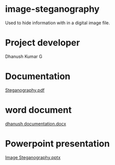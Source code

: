 # image-steganography
Used to hide information with in a digital image file.

# Project developer 
<h>Dhanush Kumar G<h>

# Documentation
[Steganography.pdf](https://github.com/dhanushkumar-dk/image-steganography/files/11246621/Steganography.pdf)
  
# word document
[dhanush documentation.docx](https://github.com/dhanushkumar-dk/image-steganography/files/11308220/dhanush.documentation.docx)


# Powerpoint presentation
[Image Steganography.pptx](https://github.com/dhanushkumar-dk/image-steganography/files/11291271/Image.Steganography.pptx)
